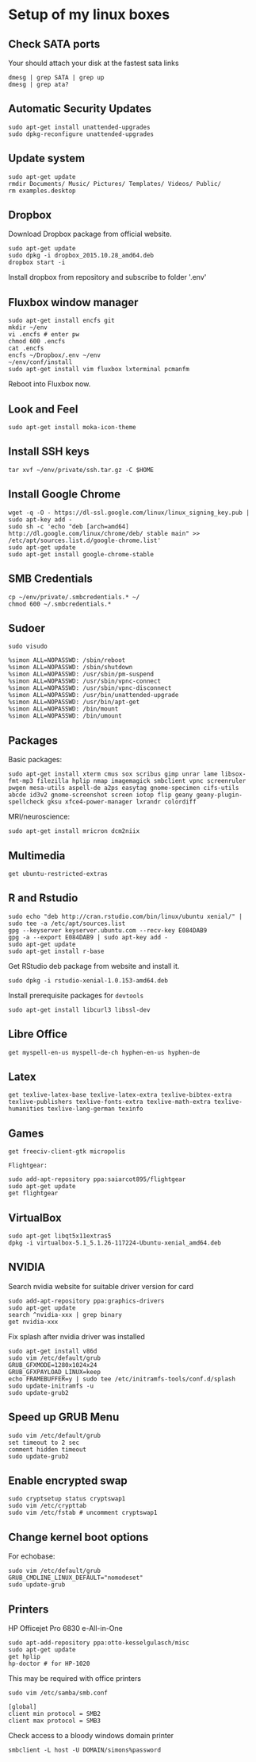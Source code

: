 # Setup of my linux boxes

## Check SATA ports
Your should attach your disk at the fastest sata links

    dmesg | grep SATA | grep up
    dmesg | grep ata?
    
## Automatic Security Updates
    sudo apt-get install unattended-upgrades
    sudo dpkg-reconfigure unattended-upgrades
    
## Update system
    sudo apt-get update
    rmdir Documents/ Music/ Pictures/ Templates/ Videos/ Public/
    rm examples.desktop

## Dropbox
Download Dropbox package from official website.

    sudo apt-get update
    sudo dpkg -i dropbox_2015.10.28_amd64.deb
    dropbox start -i

Install dropbox from repository and subscribe to folder '.env'

## Fluxbox window manager
    sudo apt-get install encfs git
    mkdir ~/env
    vi .encfs # enter pw
    chmod 600 .encfs
    cat .encfs
    encfs ~/Dropbox/.env ~/env
    ~/env/conf/install
    sudo apt-get install vim fluxbox lxterminal pcmanfm

Reboot into Fluxbox now.

## Look and Feel
    sudo apt-get install moka-icon-theme
    
## Install SSH keys
    tar xvf ~/env/private/ssh.tar.gz -C $HOME

## Install Google Chrome

    wget -q -O - https://dl-ssl.google.com/linux/linux_signing_key.pub | sudo apt-key add -
    sudo sh -c 'echo "deb [arch=amd64] http://dl.google.com/linux/chrome/deb/ stable main" >> /etc/apt/sources.list.d/google-chrome.list'
    sudo apt-get update
    sudo apt-get install google-chrome-stable

## SMB Credentials

    cp ~/env/private/.smbcredentials.* ~/
    chmod 600 ~/.smbcredentials.*

## Sudoer

    sudo visudo

    %simon ALL=NOPASSWD: /sbin/reboot
    %simon ALL=NOPASSWD: /sbin/shutdown
    %simon ALL=NOPASSWD: /usr/sbin/pm-suspend
    %simon ALL=NOPASSWD: /usr/sbin/vpnc-connect
    %simon ALL=NOPASSWD: /usr/sbin/vpnc-disconnect
    %simon ALL=NOPASSWD: /usr/bin/unattended-upgrade
    %simon ALL=NOPASSWD: /usr/bin/apt-get
    %simon ALL=NOPASSWD: /bin/mount
    %simon ALL=NOPASSWD: /bin/umount

## Packages
Basic packages:

    sudo apt-get install xterm cmus sox scribus gimp unrar lame libsox-fmt-mp3 filezilla hplip nmap imagemagick smbclient vpnc screenruler pwgen mesa-utils aspell-de a2ps easytag gnome-specimen cifs-utils abcde id3v2 gnome-screenshot screen iotop flip geany geany-plugin-spellcheck gksu xfce4-power-manager lxrandr colordiff
    
MRI/neuroscience:

    sudo apt-get install mricron dcm2niix
    
## Multimedia
    get ubuntu-restricted-extras
    
## R and Rstudio
    sudo echo "deb http://cran.rstudio.com/bin/linux/ubuntu xenial/" | sudo tee -a /etc/apt/sources.list
    gpg --keyserver keyserver.ubuntu.com --recv-key E084DAB9
    gpg -a --export E084DAB9 | sudo apt-key add -
    sudo apt-get update
    sudo apt-get install r-base   
    
Get RStudio deb package from website and install it.
    
    sudo dpkg -i rstudio-xenial-1.0.153-amd64.deb

Install prerequisite packages for `devtools`
    
    sudo apt-get install libcurl3 libssl-dev

## Libre Office

    get myspell-en-us myspell-de-ch hyphen-en-us hyphen-de

## Latex

    get texlive-latex-base texlive-latex-extra texlive-bibtex-extra texlive-publishers texlive-fonts-extra texlive-math-extra texlive-humanities texlive-lang-german texinfo

## Games

    get freeciv-client-gtk micropolis
    
    Flightgear:
    
    sudo add-apt-repository ppa:saiarcot895/flightgear
    sudo apt-get update
    get flightgear
    
## VirtualBox

    sudo apt-get libqt5x11extras5
    dpkg -i virtualbox-5.1_5.1.26-117224-Ubuntu-xenial_amd64.deb
    
## NVIDIA
Search nvidia website for suitable driver version for card

    sudo add-apt-repository ppa:graphics-drivers
    sudo apt-get update
    search ^nvidia-xxx | grep binary
    get nvidia-xxx

Fix splash after nvidia driver was installed

    sudo apt-get install v86d
    sudo vim /etc/default/grub
    GRUB_GFXMODE=1280x1024x24
    GRUB_GFXPAYLOAD_LINUX=keep
    echo FRAMEBUFFER=y | sudo tee /etc/initramfs-tools/conf.d/splash
    sudo update-initramfs -u
    sudo update-grub2

## Speed up GRUB Menu

    sudo vim /etc/default/grub
    set timeout to 2 sec
    comment hidden timeout
    sudo update-grub2

## Enable encrypted swap

    sudo cryptsetup status cryptswap1
    sudo vim /etc/crypttab
    sudo vim /etc/fstab # uncomment cryptswap1

## Change kernel boot options
For echobase:

    sudo vim /etc/default/grub
    GRUB_CMDLINE_LINUX_DEFAULT="nomodeset"
    sudo update-grub

## Printers
HP Officejet Pro 6830 e-All-in-One

    sudo apt-add-repository ppa:otto-kesselgulasch/misc
    sudo apt-get update
    get hplip
    hp-doctor # for HP-1020
    
This may be required with office printers
    
    sudo vim /etc/samba/smb.conf
    
    [global]
    client min protocol = SMB2
    client max protocol = SMB3
    
Check access to a bloody windows domain printer

    smbclient -L host -U DOMAIN/simons%password
    


